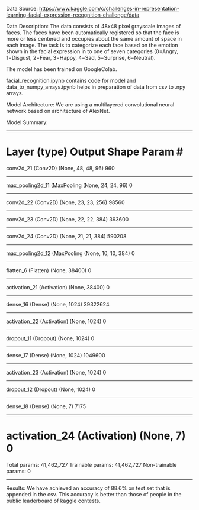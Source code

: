 Data Source:
https://www.kaggle.com/c/challenges-in-representation-learning-facial-expression-recognition-challenge/data

Data Description: The data consists of 48x48 pixel grayscale images of faces. The faces have been automatically registered so that the face is more or less centered and occupies about the same amount of space in each image. The task is to categorize each face based on the emotion shown in the facial expression in to one of seven categories (0=Angry, 1=Disgust, 2=Fear, 3=Happy, 4=Sad, 5=Surprise, 6=Neutral).

The model has been trained on GoogleColab.

facial_recognition.ipynb contains code for model and data_to_numpy_arrays.ipynb helps in preparation of data from csv to .npy arrays.

Model Architecture: We are using a multilayered convolutional neural network based on architecture of AlexNet.

Model Summary:
_________________________________________________________________
Layer (type)                 Output Shape              Param #   
=================================================================
conv2d_21 (Conv2D)           (None, 48, 48, 96)        960       
_________________________________________________________________
max_pooling2d_11 (MaxPooling (None, 24, 24, 96)        0         
_________________________________________________________________
conv2d_22 (Conv2D)           (None, 23, 23, 256)       98560     
_________________________________________________________________
conv2d_23 (Conv2D)           (None, 22, 22, 384)       393600    
_________________________________________________________________
conv2d_24 (Conv2D)           (None, 21, 21, 384)       590208    
_________________________________________________________________
max_pooling2d_12 (MaxPooling (None, 10, 10, 384)       0         
_________________________________________________________________
flatten_6 (Flatten)          (None, 38400)             0         
_________________________________________________________________
activation_21 (Activation)   (None, 38400)             0         
_________________________________________________________________
dense_16 (Dense)             (None, 1024)              39322624  
_________________________________________________________________
activation_22 (Activation)   (None, 1024)              0         
_________________________________________________________________
dropout_11 (Dropout)         (None, 1024)              0         
_________________________________________________________________
dense_17 (Dense)             (None, 1024)              1049600   
_________________________________________________________________
activation_23 (Activation)   (None, 1024)              0         
_________________________________________________________________
dropout_12 (Dropout)         (None, 1024)              0         
_________________________________________________________________
dense_18 (Dense)             (None, 7)                 7175      
_________________________________________________________________
activation_24 (Activation)   (None, 7)                 0         
=================================================================
Total params: 41,462,727
Trainable params: 41,462,727
Non-trainable params: 0
_________________________________________________________________

Results:  We have achieved an accuracy of 88.6% on test set that is appended in the csv. This accuracy is better than those of people in the public leaderboard of kaggle contests.
